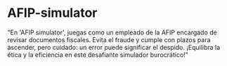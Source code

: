 # AFIP-simulator
"En 'AFIP simulator', juegas como un empleado de la AFIP encargado de revisar documentos fiscales. Evita el fraude y cumple con plazos para ascender, pero cuidado: un error puede significar el despido. ¡Equilibra la ética y la eficiencia en este desafiante simulador burocrático!"


